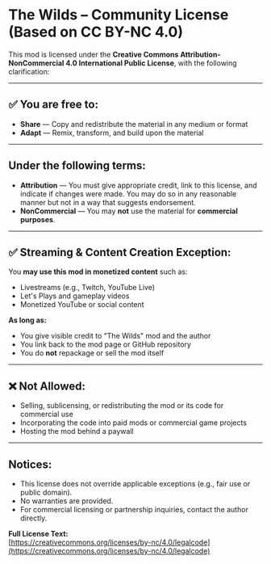 # The Wilds – Community License (Based on CC BY-NC 4.0)

This mod is licensed under the **Creative Commons Attribution-NonCommercial 4.0 International Public License**, with the following clarification:

---

## ✅ You are free to:
- **Share** — Copy and redistribute the material in any medium or format  
- **Adapt** — Remix, transform, and build upon the material

---

## Under the following terms:
- **Attribution** — You must give appropriate credit, link to this license, and indicate if changes were made. You may do so in any reasonable manner but not in a way that suggests endorsement.
- **NonCommercial** — You may **not** use the material for **commercial purposes**.

---

## ✅ Streaming & Content Creation Exception:
You **may use this mod in monetized content** such as:
- Livestreams (e.g., Twitch, YouTube Live)
- Let's Plays and gameplay videos
- Monetized YouTube or social content

**As long as:**
- You give visible credit to "The Wilds" mod and the author  
- You link back to the mod page or GitHub repository  
- You do **not** repackage or sell the mod itself

---

## ❌ Not Allowed:
- Selling, sublicensing, or redistributing the mod or its code for commercial use
- Incorporating the code into paid mods or commercial game projects
- Hosting the mod behind a paywall

---

## Notices:
- This license does not override applicable exceptions (e.g., fair use or public domain).
- No warranties are provided.
- For commercial licensing or partnership inquiries, contact the author directly.

**Full License Text:**  
[https://creativecommons.org/licenses/by-nc/4.0/legalcode](https://creativecommons.org/licenses/by-nc/4.0/legalcode)
